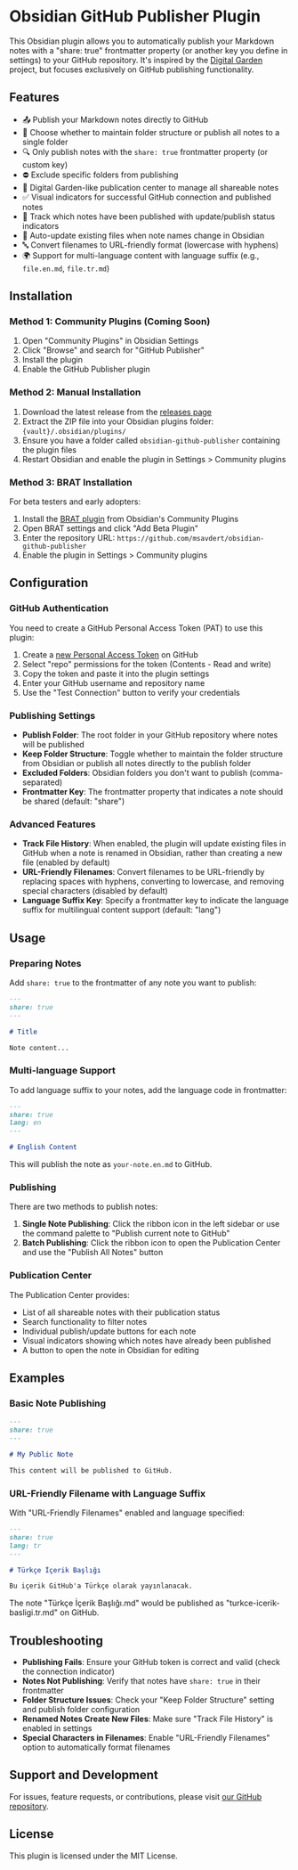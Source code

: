 # Obsidian GitHub Publisher Plugin

This Obsidian plugin allows you to automatically publish your Markdown notes with a "share: true" frontmatter property (or another key you define in settings) to your GitHub repository. It's inspired by the [Digital Garden](https://github.com/oleeskild/obsidian-digital-garden) project, but focuses exclusively on GitHub publishing functionality.

## Features

- 📤 Publish your Markdown notes directly to GitHub
- 📂 Choose whether to maintain folder structure or publish all notes to a single folder
- 🔍 Only publish notes with the `share: true` frontmatter property (or custom key)
- ⛔ Exclude specific folders from publishing
- 🔄 Digital Garden-like publication center to manage all shareable notes
- ✅ Visual indicators for successful GitHub connection and published notes
- 🔄 Track which notes have been published with update/publish status indicators
- 🔗 Auto-update existing files when note names change in Obsidian
- 🔤 Convert filenames to URL-friendly format (lowercase with hyphens)
- 🌍 Support for multi-language content with language suffix (e.g., `file.en.md`, `file.tr.md`)

## Installation

### Method 1: Community Plugins (Coming Soon)
1. Open "Community Plugins" in Obsidian Settings
2. Click "Browse" and search for "GitHub Publisher"
3. Install the plugin
4. Enable the GitHub Publisher plugin

### Method 2: Manual Installation
1. Download the latest release from the [releases page](https://github.com/msavdert/obsidian-github-publisher/releases)
2. Extract the ZIP file into your Obsidian plugins folder: `{vault}/.obsidian/plugins/`
3. Ensure you have a folder called `obsidian-github-publisher` containing the plugin files
4. Restart Obsidian and enable the plugin in Settings > Community plugins

### Method 3: BRAT Installation
For beta testers and early adopters:
1. Install the [BRAT plugin](https://github.com/TfTHacker/obsidian42-brat) from Obsidian's Community Plugins
2. Open BRAT settings and click "Add Beta Plugin"
3. Enter the repository URL: `https://github.com/msavdert/obsidian-github-publisher`
4. Enable the plugin in Settings > Community plugins

## Configuration

### GitHub Authentication

You need to create a GitHub Personal Access Token (PAT) to use this plugin:

1. Create a [new Personal Access Token](https://github.com/settings/personal-access-tokens/new) on GitHub
2. Select "repo" permissions for the token (Contents - Read and write)
3. Copy the token and paste it into the plugin settings
4. Enter your GitHub username and repository name
5. Use the "Test Connection" button to verify your credentials

### Publishing Settings

- **Publish Folder**: The root folder in your GitHub repository where notes will be published
- **Keep Folder Structure**: Toggle whether to maintain the folder structure from Obsidian or publish all notes directly to the publish folder
- **Excluded Folders**: Obsidian folders you don't want to publish (comma-separated)
- **Frontmatter Key**: The frontmatter property that indicates a note should be shared (default: "share")

### Advanced Features

- **Track File History**: When enabled, the plugin will update existing files in GitHub when a note is renamed in Obsidian, rather than creating a new file (enabled by default)
- **URL-Friendly Filenames**: Convert filenames to be URL-friendly by replacing spaces with hyphens, converting to lowercase, and removing special characters (disabled by default)
- **Language Suffix Key**: Specify a frontmatter key to indicate the language suffix for multilingual content support (default: "lang")

## Usage

### Preparing Notes

Add `share: true` to the frontmatter of any note you want to publish:

```markdown
---
share: true
---

# Title

Note content...
```

### Multi-language Support

To add language suffix to your notes, add the language code in frontmatter:

```markdown
---
share: true
lang: en
---

# English Content
```

This will publish the note as `your-note.en.md` to GitHub.

### Publishing

There are two methods to publish notes:

1. **Single Note Publishing**: Click the ribbon icon in the left sidebar or use the command palette to "Publish current note to GitHub"
2. **Batch Publishing**: Click the ribbon icon to open the Publication Center and use the "Publish All Notes" button

### Publication Center

The Publication Center provides:

- List of all shareable notes with their publication status
- Search functionality to filter notes
- Individual publish/update buttons for each note
- Visual indicators showing which notes have already been published
- A button to open the note in Obsidian for editing

## Examples

### Basic Note Publishing

```markdown
---
share: true
---

# My Public Note

This content will be published to GitHub.
```

### URL-Friendly Filename with Language Suffix

With "URL-Friendly Filenames" enabled and language specified:

```markdown
---
share: true
lang: tr
---

# Türkçe İçerik Başlığı

Bu içerik GitHub'a Türkçe olarak yayınlanacak.
```

The note "Türkçe İçerik Başlığı.md" would be published as "turkce-icerik-basligi.tr.md" on GitHub.

## Troubleshooting

- **Publishing Fails**: Ensure your GitHub token is correct and valid (check the connection indicator)
- **Notes Not Publishing**: Verify that notes have `share: true` in their frontmatter
- **Folder Structure Issues**: Check your "Keep Folder Structure" setting and publish folder configuration
- **Renamed Notes Create New Files**: Make sure "Track File History" is enabled in settings
- **Special Characters in Filenames**: Enable "URL-Friendly Filenames" option to automatically format filenames

## Support and Development

For issues, feature requests, or contributions, please visit [our GitHub repository](https://github.com/msavdert/obsidian-github-publisher).

## License

This plugin is licensed under the MIT License.
